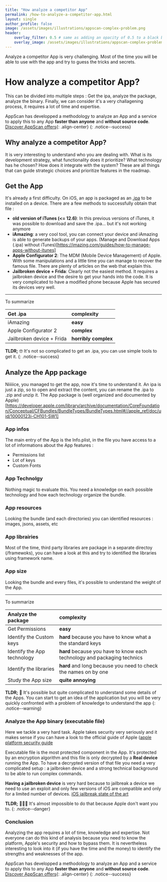 ```yaml
---
title: "How analyze a competitor App"
permalink: /how-to-analyze-a-competitor-app.html
layout: single
author_profile: false
image: /assets/images/illustrations/appscan-complex-problem.png
header:
    overlay_filter: 0.5 # same as adding an opacity of 0.5 to a black background
    overlay_image: /assets/images/illustrations/appscan-complex-problem.png
---
```


Analyze a competitor App is very challenging. Most of the time you will be able to use with the app and try to guess the tricks and secrets. 

# How analyze a competitor App?
This can be divided into multiple steps : Get the ipa, analyze the package, analyze the binary. Finally, we can consider it's a very challagening process, it requires a lot of time and expertise.

AppScan has developped a methodology to analyze an App and a service to apply this to any App **faster than anyone** and **without source code**.
<a class="btn btn--success" style="margin-top:20px" href="/pricing.html">Discover AppScan offers</a>{: .align-center}
{: .notice--success}

## Why analyze a competitor App? 
It is very interesting to understand who you are dealing with. What is its development strategy, what functionality does it prioritize? What technology has he chosen? How does it integrate with the system? 
These are all things that can guide strategic choices and prioritize features in the roadmap.

## Get the App
It's already a first difficulty.
On iOS, an app is packaged as an [.ipa](https://en.wikipedia.org/wiki/.ipa) to be installed on a device.
There are a few methods to successfully obtain that file : 
- **old version of iTunes (<= 12.6)**: In this previous versions of iTunes, it was possible to download and save the .ipa... but it's not working anymore
- **iAmazing**: a very cool tool, you can connect your device and iAmazing is able to generate backups of your apps. (Manage and Download Apps (.ipa) without iTunes)[https://imazing.com/guides/how-to-manage-apps-without-itunes]
- **Apple Configurator 2**: The MDM (Mobile Device Management) of Apple. With some manipulations and a little time you can manage to recover the famous file. There are plenty of articles on the web that explain this.
- **Jailbroken device + Frida**: Clearly not the easiest method. It requires a jailbroken device and the desire to get your hands into the code. It is very complicated to have a modified phone because Apple has secured its devices very well. 

  
---
  
To summarize 

| Get .ipa | complexity | 
| :--- | :--- |
| iAmazing | **easy** | 
| Apple Configurator 2 | **complex** | 
| Jailbroken device + Frida | **horribly complex** | 
  
**TLDR;** 🤓 It's not so complicated to get an .ipa, you can use simple tools to get it.
{: .notice--success}

## Analyze the App package

Niiiiice, you managed to get the app, now it's time to understand it.
An ipa is just a zip, so to open and extract the content, you can rename the .ipa to .zip and unzip it.
The App package is (well organized and documented by Apple)[https://developer.apple.com/library/archive/documentation/CoreFoundation/Conceptual/CFBundles/BundleTypes/BundleTypes.html#//apple_ref/doc/uid/10000123i-CH101-SW1]

### App infos 
The main entry of the App is the Info.plist, in the file you have access to a lot of informations about the App features :
- Permissions list 
- Lot of keys
- Custom Fonts 

### App Technolgy 
Nothing magic to evaluate this. You need a knowledge on each possible technology and how each technology organize the bundle.

### App resources 
Looking the bundle (and each directories) you can identified resources : images, jsons, assets, etc

### App librairies 
Most of the time, third party libraries are package in a separate directoy (/framewoks), you can have a look at this and try to identified the libraries using framework name. 

### App size 
Looking the bundle and every files, it's possible to understand the weight of the App.
  
---
  
To summarize 

| Analyze the package | complexity | 
| :--- | :--- |
| Get Permissions | **easy** | 
| Identify the Custom keys | **hard** because you have to know what a the standard keys | 
| Identify the App technology | **hard** because you have to know each technology and packaging technics | 
| Identify the libraries | **hard** and long because you need to check the names on by one | 
| Study the App size | **quite annoying** | 

**TLDR;** 🤯 It's possible but quite complicated to understand some details of the Apps. You can start to get an idea of the application but you will be very quickly confronted with a problem of knowledge to understand the app
{: .notice--warning}

### Analyze the App binary (executable file)
Here we tackle a very hard task. 
Apple takes security very seriously and it makes sense if you can have a look to the official guide of Apple ([apple platform security guide](https://help.apple.com/pdf/security/en_US/apple-platform-security-guide.pdf) 

Executable file is the most protected component in the App. It's protected by an encryption algorithm and this file is only decrypted by a **Real device** running the App.
To have a decrypted version of that file you need a very complicated setup : a jailbroken device and a strong technical background to be able to run complex commands. 

**Having a jailbroken device** is very hard because to jailbreak a device we need to use an exploit and only few versions of iOS are compatible and only for a limited number of devices. [iOS jailbreak state of the art](https://en.wikipedia.org/wiki/IOS_jailbreaking)

**TLDR;** 🤯🤯🤯 It's almost impossible to do that because Apple don't want you to. 
{: .notice--danger}

### Conclusion 
Analyzing the app requires a lot of time, knowledge and expertise. 
Not everyone can do this kind of analysis because you need to know the platform, Apple's security and how to bypass them. 
It is nevertheless interesting to look into it (if you have the time and the money) to identify the strengths and weaknesses of the app.


AppScan has developped a methodology to analyze an App and a service to apply this to any App **faster than anyone** and **without source code**.
<a class="btn btn--success" style="margin-top:20px" href="/pricing.html">Discover AppScan offers</a>{: .align-center}
{: .notice--success}
